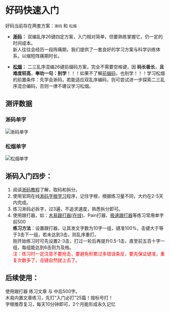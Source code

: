 # 好码快速入门  

好码当前存在两套方案：`淅码` 和 `松烟`

- **[淅码](tutorial)：** 双编乱序26键四定方案，入门相对简单，但要熟练掌握它，仍一定的时间成本。  
新人往往会经历一段阵痛期，我们提供了一套良好的学习方案与科学训练体系，以缩短阵痛期时长。  

- **[松烟](tutorial-sy)：** 二三乱序混编26键前缀码方案，完全不需要空格键，因 **码长极长**，**且难度较高**，**奉劝一句：别学**！！！如果不了解[前缀码](https://ding.tansongchen.com/tutorial/collection/prefix/sunmoon)，也别学！！！学习松烟的前置条件：先学会淅码，若能适应双乱序编码，则可尝试进一步探索二三乱序混合编码，否则一律不建议学习松烟。

## 测评数据

### 淅码单字
![淅码单字](/data/dz-hao.png)

### 松烟单字
![松烟单字](/data/dz-sy.png)

## 淅码入门四步：
1. 阅读[淅码教程](tutorial)了解，取码和拆分。
2. 使用官网在线[淅码字根学习](/gen)程序，记住字根，根据练习量不同，大约在2-5天内完成。
3. 练习淅码必拆字，过3遍，不追求速度，熟悉拆分即可。
4. 使用跟打器，如：[木易跟打器(在线)](https://typer.owenyang.top/)、Pain打器、[极速跟打器](https://www.jsxiaoshi.com/)等练习常用单字前500  
**练习方法**：设置跟打器，让其发文字数为10字一组，键准100%，击键大于等于3击下一组，若未达到3击，则乱序重打。  
刚开始练习时可先设置2-3击，打过一轮后再提升0.5-1击，直至前五百十字一组，每组能达到6击则为及格。  
<font color="#FF0000">注：练习时一定注意不要抢击，要避免积累过多错误条反，要先保证键准，重复次数多了，击键自然就上去了。</font>


## 后续使用：
使用跟打器 练习文章 与 中后500字。  
木易内置文章练习，先打“入门必打”25篇！按标号打！  
字根推荐复习，每天10分钟即可，2个月能形成永久记忆  